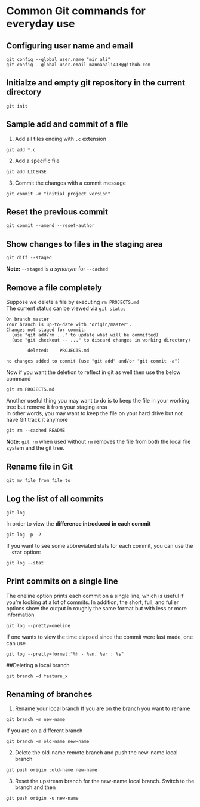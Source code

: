 # Common Git commands for everyday use

## Configuring user name and email
```
git config --global user.name "mir ali"
git config --global user.email mannanali413@github.com
```

## Initialze and empty git repository in the current directory
```
git init
```

## Sample add and commit of a file
1. Add all files ending with `.c` extension
```
git add *.c
```
2. Add a specific file
```
git add LICENSE
```
3. Commit the changes with a commit message
```
git commit -m "initial project version"
```

## Reset the previous commit
```
git commit --amend --reset-author
```

## Show changes to files in the staging area
```
git diff --staged
```
**Note:** `--staged` is a *synonym* for `--cached` 

## Remove a file completely
Suppose we delete a file by executing `rm PROJECTS.md`  
The current status can be viewed via  `git status`  
```
On branch master
Your branch is up-to-date with 'origin/master'.
Changes not staged for commit:
  (use "git add/rm ..." to update what will be committed)
  (use "git checkout -- ..." to discard changes in working directory)

        deleted:    PROJECTS.md

no changes added to commit (use "git add" and/or "git commit -a")
```
Now if you want the deletion to reflect in git as well then use the below command
```
git rm PROJECTS.md
```

Another useful thing you may want to do is to keep the file in your working tree but remove it from your staging area  
In other words, you may want to keep the file on your hard drive but not have Git track it anymore  
```
git rm --cached README
```
**Note:** `git rm` when used without `rm` removes the file from both the local file system and the git tree.

## Rename file in Git
```
git mv file_from file_to
```

## Log the list of all commits
```
git log
```
In order to view the **difference introduced in each commit**
```
git log -p -2
```
If you want to see some abbreviated stats for each commit, you can use the `--stat` option:
```
git log --stat
```

## Print commits on a single line
The oneline option prints each commit on a single line, which is useful if you’re looking at a lot of commits. In addition, the short, full, and fuller options show the output in roughly the same format but with less or more information
```
git log --pretty=oneline
```

If one wants to view the time elapsed since the commit were last made, one can use
```
git log --pretty=format:"%h - %an, %ar : %s"
```

##Deleting a local branch
```
git branch -d feature_x
```

## Renaming of branches
1. Rename your local branch
If you are on the branch you want to rename  
```
git branch -m new-name
```
If you are on a different branch
```
git branch -m old-name new-name
```
2. Delete the old-name remote branch and push the new-name local branch
```
git push origin :old-name new-name
```
3. Reset the upstream branch for the new-name local branch.
Switch to the branch and then
```
git push origin -u new-name
```
